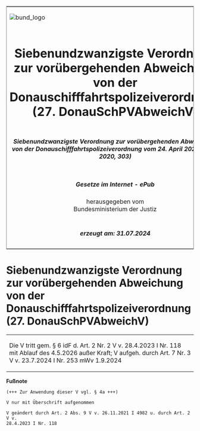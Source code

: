 <span id="DECKBLATT.html"></span>

<table border="0" frame="border" width="100%">

<tr valign="top">

<td align="left">

![bund\_logo](BfJ_2021_Web_de_de.gif)

</td>

<td align="right">

 

</td>

</tr>

<tr align="center" valign="middle">

<td colspan="2">

# Siebenundzwanzigste Verordnung zur vorübergehenden Abweichung von der Donauschifffahrtspolizeiverordnung (27. DonauSchPVAbweichV)

</td>

</tr>

<tr align="center" valign="middle">

<td colspan="2">

##### Siebenundzwanzigste Verordnung zur vorübergehenden Abweichung von der Donauschifffahrtspolizeiverordnung vom 24. April 2020 (VkBl. 2020, 303)

</td>

</tr>

<tr align="center" valign="middle">

<td colspan="2">

  
  

##### Gesetze im Internet - ePub  
  
herausgegeben vom  
Bundesministerium der Justiz

</td>

</tr>

<tr align="center" valign="bottom">

<td colspan="2">

  
  

##### erzeugt am: 31.07.2024

</td>

</tr>

</table>

<span id="BJNR703030020.html"></span>

# Siebenundzwanzigste Verordnung zur vorübergehenden Abweichung von der Donauschifffahrtspolizeiverordnung (27. DonauSchPVAbweichV)

<div>

<div class="jnhtml">

<table width="100%">

<colgroup>

<col width="10%">

</col>

<col width="90%">

</col>

</colgroup>

<tr>

<td class="StandkommentarAufh" colspan="2">

Die V tritt gem. § 6 idF d. Art. 2 Nr. 2 V v. 28.4.2023 I Nr. 118 mit
Ablauf des 4.5.2026 außer Kraft; V aufgeh. durch Art. 7 Nr. 3 V v.
23.7.2024 I Nr. 253 mWv 1.9.2024

</div>

</div>

</td>

</tr>

</table>

</div>

</div>

<div>

  
**Fußnote**

<div class="jnhtml">

<div>

<div class="jurAbsatz">

  

``` 
(+++ Zur Anwendung dieser V vgl. § 4a +++)
 
V nur mit Überschrift aufgenommen 
 
V geändert durch Art. 2 Abs. 9 V v. 26.11.2021 I 4982 u. durch Art. 2 V v. 
28.4.2023 I Nr. 118

 
```

</div>

</div>

</div>

</div>
